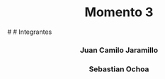 <h1 align="center">Momento 3</h1>
# # Integrantes
<h3 align="center">Juan Camilo Jaramillo</h3>
<h3 align="center">Sebastian Ochoa</h3>
